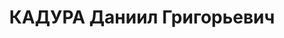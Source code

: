---
title: КАДУРА Даниил Григорьевич
description: "1903 р. н., с. Вербівка Київської губ. Українець, чл. ВКП(б), освіта\
  \ початкова, директор МТС. Проживав у с. Новошепеличі Новошепелицького р-ну Київської\
  \ обл. \n  Заарештований 10 вересня 1937 р. Обвинувачу-вався за ст. 54-7, 54-11\
  \ КК УРСР. ВК ВС СРСР 25 грудня 1937 р. засуджений на 15 років з пораженням у правах\
  \ на 5 років і конфіскацією майна. \n  Реабіліто-ваний у 1956 р."
---